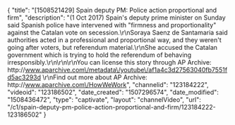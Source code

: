 {
    "title": "[1508521429] Spain deputy PM: Police action proportional and firm",
    "description": "(1 Oct 2017) Spain's deputy prime minister on Sunday said Spanish police have intervened with \"firmness and proportionality\" against the Catalan vote on secession.\r\nSoraya Saenz de Santamaria said authorities acted in a professional and proportional way, and they weren't going after voters, but referendum material.\r\nShe accused the Catalan government which is trying to hold the referendum of behaving irresponsibly.\r\n\r\n\r\nYou can license this story through AP Archive: http:\/\/www.aparchive.com\/metadata\/youtube\/af1a4c3d27563040fb7551fd5ac3293d \r\nFind out more about AP Archive: http:\/\/www.aparchive.com\/HowWeWork",
    "channelid": "123184222",
    "videoid": "123186502",
    "date_created": "1507296574",
    "date_modified": "1508436472",
    "type": "captivate",
    "layout": "channelVideo",
    "url": "\/c1\/spain-deputy-pm-police-action-proportional-and-firm\/123184222-123186502"
}